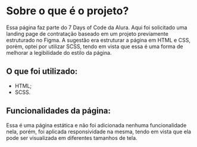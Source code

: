 # Sobre o que é o projeto?
Essa página faz parte do 7 Days of Code da Alura. Aqui foi solicitado uma landing page de contratação baseado em um projeto previamente estruturado no Figma.
A sugestão era estruturar a página em HTML e CSS, porém, optei por utilizar SCSS, tendo em vista que essa é uma forma de melhorar a legibilidade do estilo da página.

## O que foi utilizado:
- HTML;
- SCSS.

## Funcionalidades da página:
Essa é uma página estática e não foi adicionada nenhuma funcionalidade nela, porém, foi aplicada responsividade na mesma, tendo em vista que ela pode ser visualizada em diferentes tamanhos de tela.
